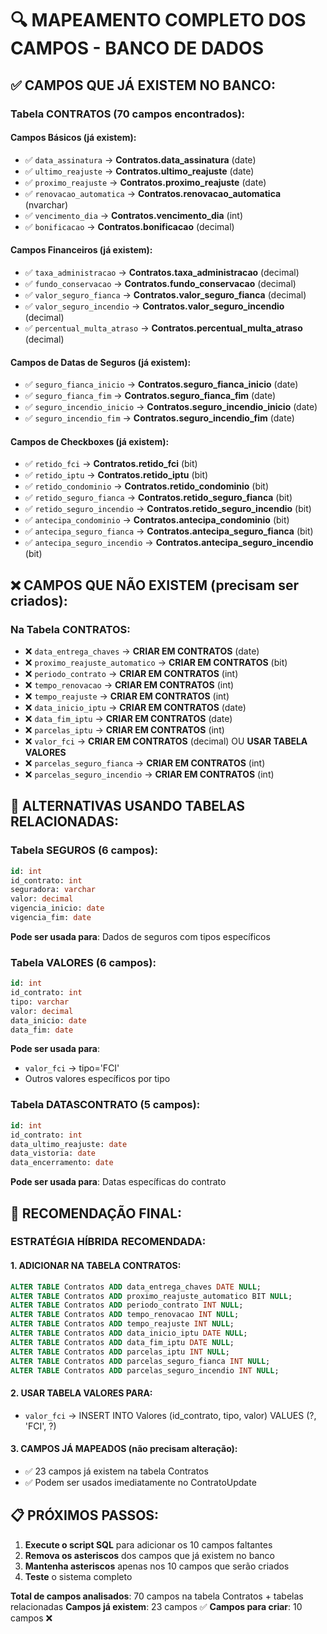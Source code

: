 # 🔍 MAPEAMENTO COMPLETO DOS CAMPOS - BANCO DE DADOS

## ✅ CAMPOS QUE JÁ EXISTEM NO BANCO:

### **Tabela CONTRATOS (70 campos encontrados):**

#### Campos Básicos (já existem):
- ✅ `data_assinatura` → **Contratos.data_assinatura** (date)
- ✅ `ultimo_reajuste` → **Contratos.ultimo_reajuste** (date)
- ✅ `proximo_reajuste` → **Contratos.proximo_reajuste** (date)
- ✅ `renovacao_automatica` → **Contratos.renovacao_automatica** (nvarchar)
- ✅ `vencimento_dia` → **Contratos.vencimento_dia** (int)
- ✅ `bonificacao` → **Contratos.bonificacao** (decimal)

#### Campos Financeiros (já existem):
- ✅ `taxa_administracao` → **Contratos.taxa_administracao** (decimal)
- ✅ `fundo_conservacao` → **Contratos.fundo_conservacao** (decimal)
- ✅ `valor_seguro_fianca` → **Contratos.valor_seguro_fianca** (decimal)
- ✅ `valor_seguro_incendio` → **Contratos.valor_seguro_incendio** (decimal)
- ✅ `percentual_multa_atraso` → **Contratos.percentual_multa_atraso** (decimal)

#### Campos de Datas de Seguros (já existem):
- ✅ `seguro_fianca_inicio` → **Contratos.seguro_fianca_inicio** (date)
- ✅ `seguro_fianca_fim` → **Contratos.seguro_fianca_fim** (date)
- ✅ `seguro_incendio_inicio` → **Contratos.seguro_incendio_inicio** (date)
- ✅ `seguro_incendio_fim` → **Contratos.seguro_incendio_fim** (date)

#### Campos de Checkboxes (já existem):
- ✅ `retido_fci` → **Contratos.retido_fci** (bit)
- ✅ `retido_iptu` → **Contratos.retido_iptu** (bit)
- ✅ `retido_condominio` → **Contratos.retido_condominio** (bit)
- ✅ `retido_seguro_fianca` → **Contratos.retido_seguro_fianca** (bit)
- ✅ `retido_seguro_incendio` → **Contratos.retido_seguro_incendio** (bit)
- ✅ `antecipa_condominio` → **Contratos.antecipa_condominio** (bit)
- ✅ `antecipa_seguro_fianca` → **Contratos.antecipa_seguro_fianca** (bit)
- ✅ `antecipa_seguro_incendio` → **Contratos.antecipa_seguro_incendio** (bit)

## ❌ CAMPOS QUE NÃO EXISTEM (precisam ser criados):

### **Na Tabela CONTRATOS:**
- ❌ `data_entrega_chaves` → **CRIAR EM CONTRATOS** (date)
- ❌ `proximo_reajuste_automatico` → **CRIAR EM CONTRATOS** (bit)
- ❌ `periodo_contrato` → **CRIAR EM CONTRATOS** (int)
- ❌ `tempo_renovacao` → **CRIAR EM CONTRATOS** (int)
- ❌ `tempo_reajuste` → **CRIAR EM CONTRATOS** (int)
- ❌ `data_inicio_iptu` → **CRIAR EM CONTRATOS** (date)
- ❌ `data_fim_iptu` → **CRIAR EM CONTRATOS** (date)
- ❌ `parcelas_iptu` → **CRIAR EM CONTRATOS** (int)
- ❌ `valor_fci` → **CRIAR EM CONTRATOS** (decimal) OU **USAR TABELA VALORES**
- ❌ `parcelas_seguro_fianca` → **CRIAR EM CONTRATOS** (int)
- ❌ `parcelas_seguro_incendio` → **CRIAR EM CONTRATOS** (int)

## 🔄 ALTERNATIVAS USANDO TABELAS RELACIONADAS:

### **Tabela SEGUROS (6 campos):**
```sql
id: int
id_contrato: int  
seguradora: varchar
valor: decimal
vigencia_inicio: date
vigencia_fim: date
```
**Pode ser usada para**: Dados de seguros com tipos específicos

### **Tabela VALORES (6 campos):**
```sql
id: int
id_contrato: int
tipo: varchar
valor: decimal  
data_inicio: date
data_fim: date
```
**Pode ser usada para**: 
- `valor_fci` → tipo='FCI'
- Outros valores específicos por tipo

### **Tabela DATASCONTRATO (5 campos):**
```sql
id: int
id_contrato: int
data_ultimo_reajuste: date
data_vistoria: date  
data_encerramento: date
```
**Pode ser usada para**: Datas específicas do contrato

## 🎯 RECOMENDAÇÃO FINAL:

### **ESTRATÉGIA HÍBRIDA RECOMENDADA:**

#### **1. ADICIONAR NA TABELA CONTRATOS:**
```sql
ALTER TABLE Contratos ADD data_entrega_chaves DATE NULL;
ALTER TABLE Contratos ADD proximo_reajuste_automatico BIT NULL;
ALTER TABLE Contratos ADD periodo_contrato INT NULL;
ALTER TABLE Contratos ADD tempo_renovacao INT NULL;
ALTER TABLE Contratos ADD tempo_reajuste INT NULL;
ALTER TABLE Contratos ADD data_inicio_iptu DATE NULL;
ALTER TABLE Contratos ADD data_fim_iptu DATE NULL;
ALTER TABLE Contratos ADD parcelas_iptu INT NULL;
ALTER TABLE Contratos ADD parcelas_seguro_fianca INT NULL;
ALTER TABLE Contratos ADD parcelas_seguro_incendio INT NULL;
```

#### **2. USAR TABELA VALORES PARA:**
- `valor_fci` → INSERT INTO Valores (id_contrato, tipo, valor) VALUES (?, 'FCI', ?)

#### **3. CAMPOS JÁ MAPEADOS (não precisam alteração):**
- ✅ 23 campos já existem na tabela Contratos
- ✅ Podem ser usados imediatamente no ContratoUpdate

## 📋 PRÓXIMOS PASSOS:

1. **Execute o script SQL** para adicionar os 10 campos faltantes
2. **Remova os asteriscos** dos campos que já existem no banco
3. **Mantenha asteriscos** apenas nos 10 campos que serão criados
4. **Teste** o sistema completo

**Total de campos analisados**: 70 campos na tabela Contratos + tabelas relacionadas
**Campos já existem**: 23 campos ✅
**Campos para criar**: 10 campos ❌